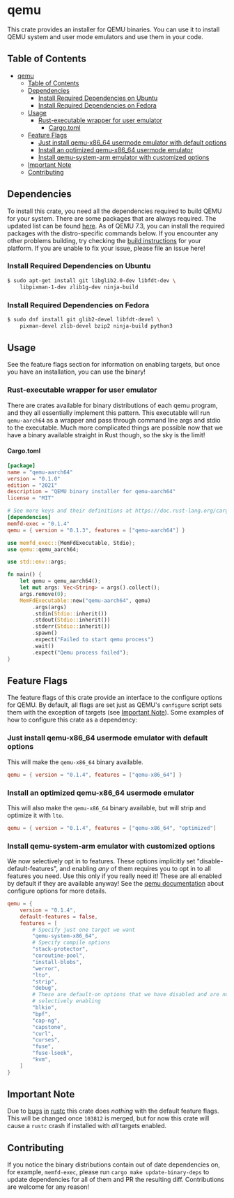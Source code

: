 # qemu

This crate provides an installer for QEMU binaries. You can use it to install QEMU
system and user mode emulators and use them in your code.

## Table of Contents

- [qemu](#qemu)
  - [Table of Contents](#table-of-contents)
  - [Dependencies](#dependencies)
    - [Install Required Dependencies on Ubuntu](#install-required-dependencies-on-ubuntu)
    - [Install Required Dependencies on Fedora](#install-required-dependencies-on-fedora)
  - [Usage](#usage)
    - [Rust-executable wrapper for user emulator](#rust-executable-wrapper-for-user-emulator)
      - [Cargo.toml](#cargotoml)
  - [Feature Flags](#feature-flags)
    - [Just install qemu-x86\_64 usermode emulator with default options](#just-install-qemu-x86_64-usermode-emulator-with-default-options)
    - [Install an optimized qemu-x86\_64 usermode emulator](#install-an-optimized-qemu-x86_64-usermode-emulator)
    - [Install qemu-system-arm emulator with customized options](#install-qemu-system-arm-emulator-with-customized-options)
  - [Important Note](#important-note)
  - [Contributing](#contributing)

## Dependencies

To install this crate, you need all the dependencies required to build QEMU for your
system. There are some packages that are always required. The updated list can be found
[here](https://wiki.qemu.org/Hosts/Linux#Required_additional_packages). As of QEMU 7.3,
you can install the required packages with the distro-specific commands below. If you
encounter any other problems building, try checking the
[build instructions](https://github.com/qemu/qemu#building) for your platform. If you are
unable to fix your issue, please file an issue here!

### Install Required Dependencies on Ubuntu

```sh
$ sudo apt-get install git libglib2.0-dev libfdt-dev \
    libpixman-1-dev zlib1g-dev ninja-build
```

### Install Required Dependencies on Fedora

```sh
$ sudo dnf install git glib2-devel libfdt-devel \
    pixman-devel zlib-devel bzip2 ninja-build python3
```

## Usage

See the feature flags section for information on enabling targets, but once you have
an installation, you can use the binary!

### Rust-executable wrapper for user emulator

There are crates available for binary distributions of each qemu program, and they all
essentially implement this pattern. This executable will run `qemu-aarch64` as a wrapper
and pass through command line args and stdio to the executable. Much more complicated
things are possible now that we have a binary available straight in Rust though, so
the sky is the limit!

#### Cargo.toml

```toml
[package]
name = "qemu-aarch64"
version = "0.1.0"
edition = "2021"
description = "QEMU binary installer for qemu-aarch64"
license = "MIT"

# See more keys and their definitions at https://doc.rust-lang.org/cargo/reference/manifest.html
[dependencies]
memfd-exec = "0.1.4"
qemu = { version = "0.1.3", features = ["qemu-aarch64"] }
```

```rust
use memfd_exec::{MemFdExecutable, Stdio};
use qemu::qemu_aarch64;

use std::env::args;

fn main() {
    let qemu = qemu_aarch64();
    let mut args: Vec<String> = args().collect();
    args.remove(0);
    MemFdExecutable::new("qemu-aarch64", qemu)
        .args(args)
        .stdin(Stdio::inherit())
        .stdout(Stdio::inherit())
        .stderr(Stdio::inherit())
        .spawn()
        .expect("Failed to start qemu process")
        .wait()
        .expect("Qemu process failed");
}
```

## Feature Flags

The feature flags of this crate provide an interface to the configure options for
QEMU. By default, all flags are set just as QEMU's `configure` script sets them with
the exception of targets (see [Important Note](#important-note)). Some examples of how
to configure this crate as a dependency:

### Just install qemu-x86_64 usermode emulator with default options

This will make the `qemu-x86_64` binary available.

```toml
qemu = { version = "0.1.4", features = ["qemu-x86_64"] }
```

### Install an optimized qemu-x86_64 usermode emulator

This will also make the `qemu-x86_64` binary available, but will strip and optimize it
with `lto`.

```toml
qemu = { version = "0.1.4", features = ["qemu-x86_64", "optimized"]
```

### Install qemu-system-arm emulator with customized options

We now selectively opt in to features. These options implicitly set
"disable-default-features", and enabling *any* of them requires you
to opt in to all features you need. Use this only if you really need
it! These are all enabled by default if they are available anyway! See
the [qemu documentation](https://www.qemu.org/docs/master/devel/build-system.html#stage-1-configure)
about configure options for more details.

```toml
qemu = {
    version = "0.1.4",
    default-features = false,
    features = [
        # Specify just one target we want
        "qemu-system-x86_64",
        # Specify compile options
        "stack-protector",
        "coroutine-pool",
        "install-blobs",
        "werror",
        "lto",
        "strip",
        "debug",
        # These are default-on options that we have disabled and are now
        # selectively enabling
        "blkio",
        "bpf",
        "cap-ng",
        "capstone",
        "curl",
        "curses",
        "fuse",
        "fuse-lseek",
        "kvm",
    ]
}
```

## Important Note

Due to [bugs](https://github.com/rust-lang/rust/pull/103812)
[in](https://github.com/rust-lang/rust/issues/103979) [rustc](https://github.com/rust-lang/rust/issues/65818)
this crate does *nothing* with the default feature flags. This will be changed once `103812`
is merged, but for now this crate will cause a `rustc` crash if installed with *all*
targets enabled.

## Contributing

If you notice the binary distributions contain out of date dependencies on, for example,
`memfd-exec`, please run `cargo make update-binary-deps` to update dependencies for all
of them and PR the resulting diff. Contributions are welcome for any reason!